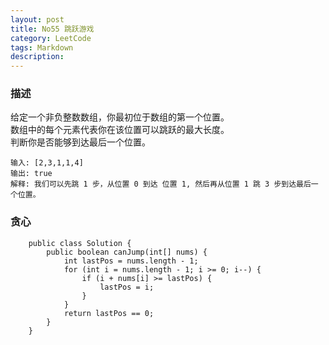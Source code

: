 ```yaml
---
layout: post
title: No55 跳跃游戏
category: LeetCode
tags: Markdown
description:
---
```

### 描述
给定一个非负整数数组，你最初位于数组的第一个位置。  
数组中的每个元素代表你在该位置可以跳跃的最大长度。   
判断你是否能够到达最后一个位置。

    输入: [2,3,1,1,4]    
    输出: true    
    解释: 我们可以先跳 1 步，从位置 0 到达 位置 1, 然后再从位置 1 跳 3 步到达最后一个位置。

### 贪心    
        public class Solution {
            public boolean canJump(int[] nums) {
                int lastPos = nums.length - 1;
                for (int i = nums.length - 1; i >= 0; i--) {
                    if (i + nums[i] >= lastPos) {
                        lastPos = i;
                    }
                }
                return lastPos == 0;
            }
        }
